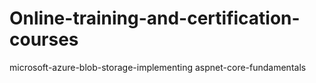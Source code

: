 # Online-training-and-certification-courses

microsoft-azure-blob-storage-implementing
aspnet-core-fundamentals
